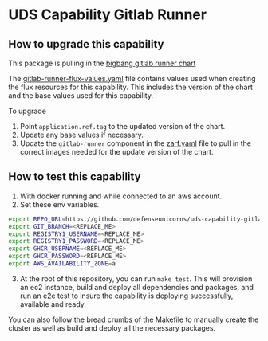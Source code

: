 # UDS Capability Gitlab Runner

## How to upgrade this capability

This package is pulling in the [bigbang gitlab runner chart](https://repo1.dso.mil/big-bang/product/packages/gitlab-runner)

The [gitlab-runner-flux-values.yaml](../gitlab-runner-flux-values.yaml) file contains values used when creating the flux resources for this capability. This includes the version of the chart and the base values used for this capability.

To upgrade
1) Point `application.ref.tag` to the updated version of the chart.
1) Update any base values if necessary.
1) Update the `gitlab-runner` component in the [zarf.yaml](../zarf.yaml) file to pull in the correct images needed for the update version of the chart.

## How to test this capability

1) With docker running and while connected to an aws account.
2) Set these env variables.
```bash
export REPO_URL=https://github.com/defenseunicorns/uds-capability-gitlab-runner.git
export GIT_BRANCH=<REPLACE_ME>
export REGISTRY1_USERNAME=<REPLACE_ME>
export REGISTRY1_PASSWORD=<REPLACE_ME>
export GHCR_USERNAME=<REPLACE_ME>
export GHCR_PASSWORD=<REPLACE_ME>
export AWS_AVAILABILITY_ZONE=a
```

 3) At the root of this repository, you can run `make test`. This will provision an ec2 instance, build and deploy all dependencies and packages, and run an e2e test to insure the capability is deploying successfully, available and ready.

You can also follow the bread crumbs of the Makefile to manually create the cluster as well as build and deploy all the necessary packages.